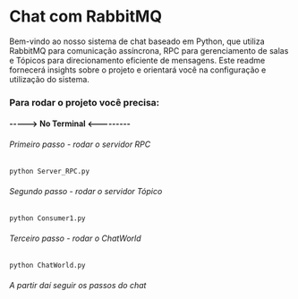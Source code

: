 # Chat com RabbitMQ

Bem-vindo ao nosso sistema de chat baseado em Python, que utiliza RabbitMQ para comunicação assíncrona, RPC para gerenciamento de salas e Tópicos para direcionamento eficiente de mensagens. Este readme fornecerá insights sobre o projeto e orientará você na configuração e utilização do sistema.

### Para rodar o projeto você precisa:

#### -----> No Terminal <---------

###### Primeiro passo - rodar o servidor RPC

~~~python 
python Server_RPC.py
~~~

###### Segundo passo - rodar o servidor Tópico

~~~python 
python Consumer1.py
~~~


###### Terceiro passo - rodar o ChatWorld

~~~python 
python ChatWorld.py
~~~


###### A partir daí seguir os passos do chat


